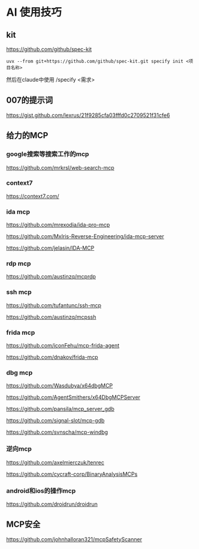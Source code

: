 # AI 使用技巧

## kit

https://github.com/github/spec-kit

```shell
uvx --from git+https://github.com/github/spec-kit.git specify init <项目名称>
```
然后在claude中使用 /specify <需求>

## 007的提示词

https://gist.github.com/lexrus/21f9285cfa03fffd0c2709521f31cfe6

## 给力的MCP

### google搜索等搜索工作的mcp

https://github.com/mrkrsl/web-search-mcp

### context7

https://context7.com/

### ida mcp

https://github.com/mrexodia/ida-pro-mcp

https://github.com/MxIris-Reverse-Engineering/ida-mcp-server

https://github.com/jelasin/IDA-MCP

### rdp mcp

https://github.com/austinzq/mcprdp

### ssh mcp

https://github.com/tufantunc/ssh-mcp

https://github.com/austinzq/mcpssh

### frida mcp

https://github.com/iconFehu/mcp-frida-agent

https://github.com/dnakov/frida-mcp

### dbg mcp

https://github.com/Wasdubya/x64dbgMCP

https://github.com/AgentSmithers/x64DbgMCPServer

https://github.com/pansila/mcp_server_gdb

https://github.com/signal-slot/mcp-gdb

https://github.com/svnscha/mcp-windbg

### 逆向mcp

https://github.com/axelmierczuk/tenrec

https://github.com/cycraft-corp/BinaryAnalysisMCPs

### android和ios的操作mcp

https://github.com/droidrun/droidrun

## MCP安全

https://github.com/johnhalloran321/mcpSafetyScanner




